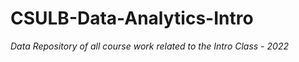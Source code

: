 # CSULB-Data-Analytics-Intro
_Data Repository of all course work related to the Intro Class - 2022_
